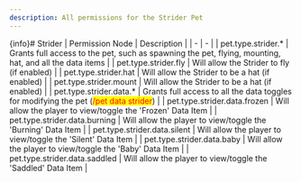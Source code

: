 ```yaml
---
description: All permissions for the Strider Pet
---
```


{info}# Strider
| Permission Node | Description |
| - | - |
| pet.type.strider.* | Grants full access to the pet, such as spawning the pet, flying, mounting, hat, and all the data items |
| pet.type.strider.fly | Will allow the Strider to fly (if enabled) |
| pet.type.strider.hat | Will allow the Strider to be a hat (if enabled) |
| pet.type.strider.mount | Will allow the Strider to be a hat (if enabled) |
| pet.type.strider.data.* | Grants full access to all the data toggles for modifying the pet (<mark style="color:red;">/pet data strider</mark>) |
| pet.type.strider.data.frozen | Will allow the player to view/toggle the 'Frozen' Data Item |
| pet.type.strider.data.burning | Will allow the player to view/toggle the 'Burning' Data Item |
| pet.type.strider.data.silent | Will allow the player to view/toggle the 'Silent' Data Item |
| pet.type.strider.data.baby | Will allow the player to view/toggle the 'Baby' Data Item |
| pet.type.strider.data.saddled | Will allow the player to view/toggle the 'Saddled' Data Item |


